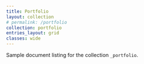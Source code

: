 ```yaml
---
title: Portfolio
layout: collection
# permalink: /portfolio
collection: portfolio
entries_layout: grid
classes: wide
---
```


Sample document listing for the collection `_portfolio`.
